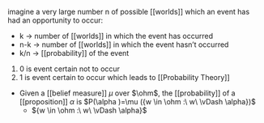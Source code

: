 imagine a very large number n of possible [[worlds]] which an event has had an opportunity to occur:
- k → number of [[worlds]] in which the event has occurred
- n-k → number of [[worlds]] in which the event hasn’t occurred
- k/n → [[probability]] of the event

1. 0 is event certain not to occur
2. 1 is event certain to occur
which leads to [[Probability Theory]]

- Given a [[belief measure]] $\mu$ over $\ohm$, the [[probability]] of a [[proposition]] $\alpha$ is $P(\alpha )=\mu ({w \in \ohm :\ w\ \vDash \alpha})$ 
	- ${w \in \ohm :\ w\ \vDash \alpha}$ 
